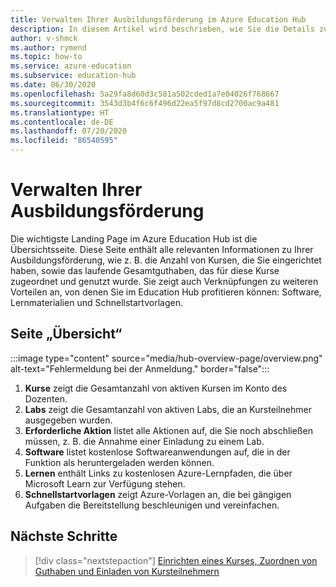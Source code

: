 ```yaml
---
title: Verwalten Ihrer Ausbildungsförderung im Azure Education Hub
description: In diesem Artikel wird beschrieben, wie Sie die Details zu Ihrer Ausbildungsförderung auf der Übersichtsseite Ihres Azure Education Hubs anzeigen und aktualisieren.
author: v-shmck
ms.author: rymend
ms.topic: how-to
ms.service: azure-education
ms.subservice: education-hub
ms.date: 06/30/2020
ms.openlocfilehash: 5a29fa8d60d3c581a502cded1a7e04026f768667
ms.sourcegitcommit: 3543d3b4f6c6f496d22ea5f97d8cd2700ac9a481
ms.translationtype: HT
ms.contentlocale: de-DE
ms.lasthandoff: 07/20/2020
ms.locfileid: "86540595"
---
```

# <a name="managing-your-academic-grant"></a>Verwalten Ihrer Ausbildungsförderung

Die wichtigste Landing Page im Azure Education Hub ist die Übersichtsseite. Diese Seite enthält alle relevanten Informationen zu Ihrer Ausbildungsförderung, wie z. B. die Anzahl von Kursen, die Sie eingerichtet haben, sowie das laufende Gesamtguthaben, das für diese Kurse zugeordnet und genutzt wurde. Sie zeigt auch Verknüpfungen zu weiteren Vorteilen an, von denen Sie im Education Hub profitieren können: Software, Lernmaterialien und Schnellstartvorlagen.

## <a name="overview-page"></a>Seite „Übersicht“
:::image type="content" source="media/hub-overview-page/overview.png" alt-text="Fehlermeldung bei der Anmeldung." border="false":::

1. **Kurse** zeigt die Gesamtanzahl von aktiven Kursen im Konto des Dozenten.
1. **Labs** zeigt die Gesamtanzahl von aktiven Labs, die an Kursteilnehmer ausgegeben wurden.
1. **Erforderliche Aktion** listet alle Aktionen auf, die Sie noch abschließen müssen, z. B. die Annahme einer Einladung zu einem Lab.
1. **Software** listet kostenlose Softwareanwendungen auf, die in der Funktion als heruntergeladen werden können.
1. **Lernen** enthält Links zu kostenlosen Azure-Lernpfaden, die über Microsoft Learn zur Verfügung stehen.
1. **Schnellstartvorlagen** zeigt Azure-Vorlagen an, die bei gängigen Aufgaben die Bereitstellung beschleunigen und vereinfachen.

## <a name="next-steps"></a>Nächste Schritte

> [!div class="nextstepaction"]
> [Einrichten eines Kurses, Zuordnen von Guthaben und Einladen von Kursteilnehmern](create-assignment-allocate-credit.md)

